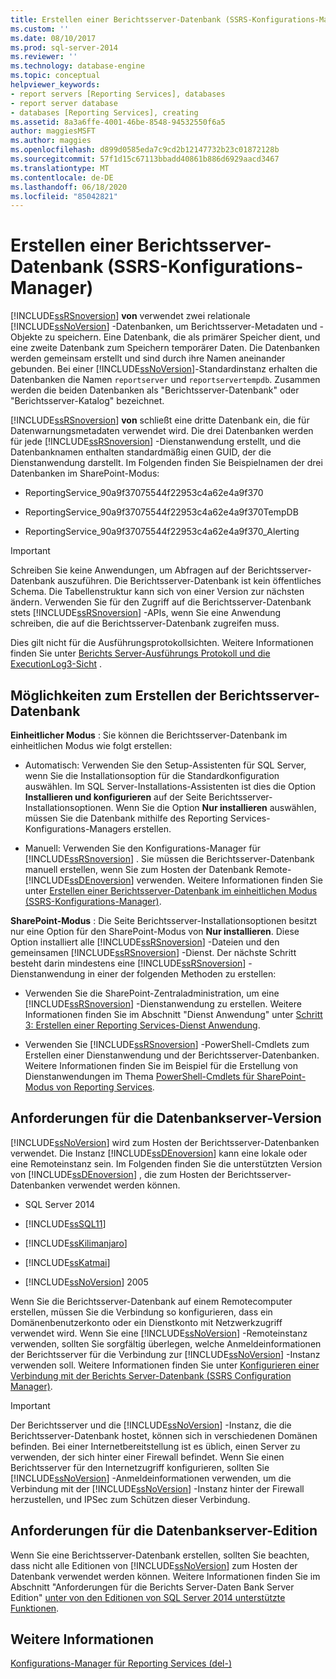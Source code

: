 ```yaml
---
title: Erstellen einer Berichtsserver-Datenbank (SSRS-Konfigurations-Manager) | Microsoft-Dokumentation
ms.custom: ''
ms.date: 08/10/2017
ms.prod: sql-server-2014
ms.reviewer: ''
ms.technology: database-engine
ms.topic: conceptual
helpviewer_keywords:
- report servers [Reporting Services], databases
- report server database
- databases [Reporting Services], creating
ms.assetid: 8a3a6ffe-4001-46be-8548-94532550f6a5
author: maggiesMSFT
ms.author: maggies
ms.openlocfilehash: d899d0585eda7c9cd2b12147732b23c01872128b
ms.sourcegitcommit: 57f1d15c67113bbadd40861b886d6929aacd3467
ms.translationtype: MT
ms.contentlocale: de-DE
ms.lasthandoff: 06/18/2020
ms.locfileid: "85042821"
---
```

# <a name="create-a-report-server-database--ssrs-configuration-manager"></a>Erstellen einer Berichtsserver-Datenbank (SSRS-Konfigurations-Manager)
  [!INCLUDE[ssRSnoversion](../../includes/ssrsnoversion-md.md)] **von** verwendet zwei relationale [!INCLUDE[ssNoVersion](../../includes/ssnoversion-md.md)] -Datenbanken, um Berichtsserver-Metadaten und -Objekte zu speichern. Eine Datenbank, die als primärer Speicher dient, und eine zweite Datenbank zum Speichern temporärer Daten. Die Datenbanken werden gemeinsam erstellt und sind durch ihre Namen aneinander gebunden. Bei einer [!INCLUDE[ssNoVersion](../../includes/ssnoversion-md.md)]-Standardinstanz erhalten die Datenbanken die Namen `reportserver` und `reportservertempdb`. Zusammen werden die beiden Datenbanken als "Berichtsserver-Datenbank" oder "Berichtsserver-Katalog" bezeichnet.  
  
 [!INCLUDE[ssRSnoversion](../../includes/ssrsnoversion-md.md)] **von** schließt eine dritte Datenbank ein, die für Datenwarnungsmetadaten verwendet wird. Die drei Datenbanken werden für jede [!INCLUDE[ssRSnoversion](../../includes/ssrsnoversion-md.md)] -Dienstanwendung erstellt, und die Datenbanknamen enthalten standardmäßig einen GUID, der die Dienstanwendung darstellt. Im Folgenden finden Sie Beispielnamen der drei Datenbanken im SharePoint-Modus:  
  
-   ReportingService_90a9f37075544f22953c4a62e4a9f370  
  
-   ReportingService_90a9f37075544f22953c4a62e4a9f370TempDB  
  
-   ReportingService_90a9f37075544f22953c4a62e4a9f370_Alerting  
  
> [!IMPORTANT]  
>  Schreiben Sie keine Anwendungen, um Abfragen auf der Berichtsserver-Datenbank auszuführen. Die Berichtsserver-Datenbank ist kein öffentliches Schema. Die Tabellenstruktur kann sich von einer Version zur nächsten ändern. Verwenden Sie für den Zugriff auf die Berichtsserver-Datenbank stets [!INCLUDE[ssRSnoversion](../../includes/ssrsnoversion-md.md)] -APIs, wenn Sie eine Anwendung schreiben, die auf die Berichtsserver-Datenbank zugreifen muss.  
>   
>  Dies gilt nicht für die Ausführungsprotokollsichten. Weitere Informationen finden Sie unter [Berichts Server-Ausführungs Protokoll und die ExecutionLog3-Sicht](../../reporting-services/report-server/report-server-executionlog-and-the-executionlog3-view.md) .  
  
## <a name="ways-to-create-the-report-server-database"></a>Möglichkeiten zum Erstellen der Berichtsserver-Datenbank  
 **Einheitlicher Modus** : Sie können die Berichtsserver-Datenbank im einheitlichen Modus wie folgt erstellen:  
  
-   Automatisch: Verwenden Sie den Setup-Assistenten für SQL Server, wenn Sie die Installationsoption für die Standardkonfiguration auswählen. Im SQL Server-Installations-Assistenten ist dies die Option **Installieren und konfigurieren** auf der Seite Berichtsserver-Installationsoptionen. Wenn Sie die Option **Nur installieren** auswählen, müssen Sie die Datenbank mithilfe des Reporting Services-Konfigurations-Managers erstellen.  
  
-   Manuell: Verwenden Sie den Konfigurations-Manager für [!INCLUDE[ssRSnoversion](../../includes/ssrsnoversion-md.md)] . Sie müssen die Berichtsserver-Datenbank manuell erstellen, wenn Sie zum Hosten der Datenbank Remote- [!INCLUDE[ssDEnoversion](../../includes/ssdenoversion-md.md)] verwenden. Weitere Informationen finden Sie unter [Erstellen einer Berichtsserver-Datenbank im einheitlichen Modus (SSRS-Konfigurations-Manager)](../../reporting-services/install-windows/ssrs-report-server-create-a-native-mode-report-server-database.md).  
  
 **SharePoint-Modus** : Die Seite Berichtsserver-Installationsoptionen besitzt nur eine Option für den SharePoint-Modus von **Nur installieren**. Diese Option installiert alle [!INCLUDE[ssRSnoversion](../../includes/ssrsnoversion-md.md)] -Dateien und den gemeinsamen [!INCLUDE[ssRSnoversion](../../includes/ssrsnoversion-md.md)] -Dienst. Der nächste Schritt besteht darin mindestens eine [!INCLUDE[ssRSnoversion](../../includes/ssrsnoversion-md.md)] -Dienstanwendung in einer der folgenden Methoden zu erstellen:  
  
-   Verwenden Sie die SharePoint-Zentraladministration, um eine [!INCLUDE[ssRSnoversion](../../includes/ssrsnoversion-md.md)] -Dienstanwendung zu erstellen. Weitere Informationen finden Sie im Abschnitt "Dienst Anwendung" unter [Schritt 3: Erstellen einer Reporting Services-Dienst Anwendung](../../../2014/sql-server/install/install-reporting-services-sharepoint-mode-for-sharepoint-2013.md#bkmk_create_serrviceapplication).  
  
-   Verwenden Sie [!INCLUDE[ssRSnoversion](../../includes/ssrsnoversion-md.md)] -PowerShell-Cmdlets zum Erstellen einer Dienstanwendung und der Berichtsserver-Datenbanken. Weitere Informationen finden Sie im Beispiel für die Erstellung von Dienstanwendungen im Thema [PowerShell-Cmdlets für SharePoint-Modus von Reporting Services](../../../2014/reporting-services/powershell-cmdlets-for-reporting-services-sharepoint-mode.md).  
  
## <a name="database-server-version-requirements"></a>Anforderungen für die Datenbankserver-Version  
 [!INCLUDE[ssNoVersion](../../includes/ssnoversion-md.md)] wird zum Hosten der Berichtsserver-Datenbanken verwendet. Die Instanz [!INCLUDE[ssDEnoversion](../../includes/ssdenoversion-md.md)] kann eine lokale oder eine Remoteinstanz sein. Im Folgenden finden Sie die unterstützten Version von [!INCLUDE[ssDEnoversion](../../includes/ssdenoversion-md.md)] , die zum Hosten der Berichtsserver-Datenbanken verwendet werden können.  
  
- SQL Server 2014
  
-   [!INCLUDE[ssSQL11](../../includes/sssql11-md.md)]  
  
-   [!INCLUDE[ssKilimanjaro](../../includes/sskilimanjaro-md.md)]  
  
-   [!INCLUDE[ssKatmai](../../includes/sskatmai-md.md)]  
  
-   [!INCLUDE[ssNoVersion](../../includes/ssnoversion-md.md)] 2005  
  
 Wenn Sie die Berichtsserver-Datenbank auf einem Remotecomputer erstellen, müssen Sie die Verbindung so konfigurieren, dass ein Domänenbenutzerkonto oder ein Dienstkonto mit Netzwerkzugriff verwendet wird. Wenn Sie eine [!INCLUDE[ssNoVersion](../../includes/ssnoversion-md.md)] -Remoteinstanz verwenden, sollten Sie sorgfältig überlegen, welche Anmeldeinformationen der Berichtsserver für die Verbindung zur [!INCLUDE[ssNoVersion](../../includes/ssnoversion-md.md)] -Instanz verwenden soll. Weitere Informationen finden Sie unter [Konfigurieren einer Verbindung mit der Berichts Server-Datenbank &#40;SSRS Configuration Manager&#41;](../../../2014/sql-server/install/configure-a-report-server-database-connection-ssrs-configuration-manager.md).  
  
> [!IMPORTANT]  
>  Der Berichtsserver und die [!INCLUDE[ssNoVersion](../../includes/ssnoversion-md.md)] -Instanz, die die Berichtsserver-Datenbank hostet, können sich in verschiedenen Domänen befinden. Bei einer Internetbereitstellung ist es üblich, einen Server zu verwenden, der sich hinter einer Firewall befindet. Wenn Sie einen Berichtsserver für den Internetzugriff konfigurieren, sollten Sie [!INCLUDE[ssNoVersion](../../includes/ssnoversion-md.md)] -Anmeldeinformationen verwenden, um die Verbindung mit der [!INCLUDE[ssNoVersion](../../includes/ssnoversion-md.md)] -Instanz hinter der Firewall herzustellen, und IPSec zum Schützen dieser Verbindung.  
  
## <a name="database-server-edition-requirements"></a>Anforderungen für die Datenbankserver-Edition  
 Wenn Sie eine Berichtsserver-Datenbank erstellen, sollten Sie beachten, dass nicht alle Editionen von [!INCLUDE[ssNoVersion](../../includes/ssnoversion-md.md)] zum Hosten der Datenbank verwendet werden können. Weitere Informationen finden Sie im Abschnitt "Anforderungen für die Berichts Server-Daten Bank Server Edition" [unter von den Editionen von SQL Server 2014 unterstützte Funktionen](../../../2014/getting-started/features-supported-by-the-editions-of-sql-server-2014.md).  
  
## <a name="see-also"></a>Weitere Informationen  
 [Konfigurations-Manager für Reporting Services &#40;del-&#41;](https://docs.microsoft.com/sql/sql-server/install/reporting-services-configuration-manager-native-mode)  
  
  

